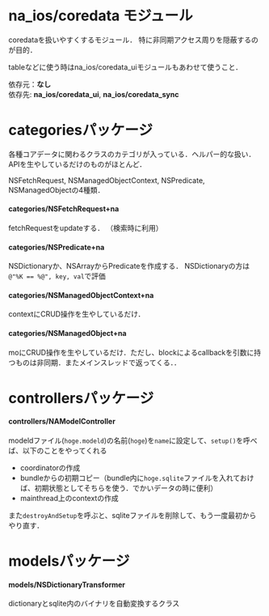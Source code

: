 # na_ios/coredata モジュール
coredataを扱いやすくするモジュール．
特に非同期アクセス周りを隠蔽するのが目的．

tableなどに使う時はna_ios/coredata_uiモジュールもあわせて使うこと．

依存元：**なし**  
依存先: **na_ios/coredata_ui**, **na_ios/coredata_sync**

# categoriesパッケージ
各種コアデータに関わるクラスのカテゴリが入っている．ヘルパー的な扱い．
APIを生やしているだけのものがほとんど．

NSFetchRequest, NSManagedObjectContext, NSPredicate, NSManagedObjectの4種類．
#### categories/NSFetchRequest+na
fetchRequestをupdateする．
（検索時に利用）
#### categories/NSPredicate+na
NSDictionaryか、NSArrayからPredicateを作成する．
NSDictionaryの方は`@"%K == %@", key, val`で評価

#### categories/NSManagedObjectContext+na

contextにCRUD操作を生やしているだけ．

#### categories/NSManagedObject+na

moにCRUD操作を生やしているだけ．ただし、blockによるcallbackを引数に持つものは非同期．またメインスレッドで返ってくる．．

# controllersパッケージ

#### controllers/NAModelController  
modeldファイル(`hoge.modeld`)の名前(`hoge`)を`name`に設定して、`setup()`を呼べば、以下のことをやってくれる  
 - coordinatorの作成  
 - bundleからの初期コピー（bundle内に`hoge.sqlite`ファイルを入れておけば、初期状態としてそちらを使う．でかいデータの時に便利）  
 - mainthread上のcontextの作成

また`destroyAndSetup`を呼ぶと、sqliteファイルを削除して、もう一度最初からやり直す．

# modelsパッケージ

#### models/NSDictionaryTransformer

dictionaryとsqlite内のバイナリを自動変換するクラス

